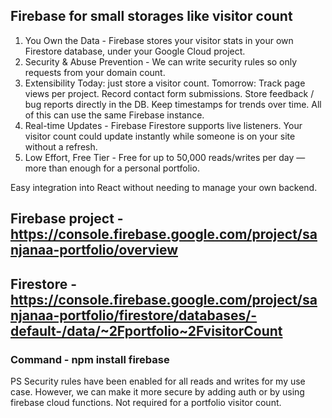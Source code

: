 ## Firebase for small storages like visitor count

1. You Own the Data - Firebase stores your visitor stats in your own Firestore database, under your Google Cloud project.
2. Security & Abuse Prevention - We can write security rules so only requests from your domain count.
3. Extensibility
   Today: just store a visitor count.
   Tomorrow:
   Track page views per project.
   Record contact form submissions.
   Store feedback / bug reports directly in the DB.
   Keep timestamps for trends over time.
   All of this can use the same Firebase instance.
4. Real-time Updates - Firebase Firestore supports live listeners. Your visitor count could update instantly while someone is on your site without a refresh.
5. Low Effort, Free Tier - Free for up to 50,000 reads/writes per day — more than enough for a personal portfolio.

Easy integration into React without needing to manage your own backend.

## Firebase project - https://console.firebase.google.com/project/sanjanaa-portfolio/overview

## Firestore - https://console.firebase.google.com/project/sanjanaa-portfolio/firestore/databases/-default-/data/~2Fportfolio~2FvisitorCount

### Command - npm install firebase

PS Security rules have been enabled for all reads and writes for my use case. However, we can make it more secure by adding auth or by using firebase cloud functions. Not required for a portfolio visitor count.
